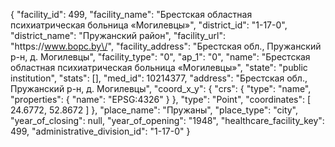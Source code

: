 {
    "facility_id": 499,
    "facility_name": "Брестская областная психиатрическая больница «Mогилевцы»",
    "district_id": "1-17-0",
    "district_name": "Пружанский район",
    "facility_url": "https:\/\/www.bopc.by\/",
    "facility_address": "Брестская обл., Пружанский р-н, д. Могилевцы",
    "facility_type": "0",
    "ap_1": "0",
    "name": "Брестская областная психиатрическая больница «Mогилевцы»",
    "state": "public institution",
    "stats": [],
    "med_id": 10214377,
    "address": "Брестская обл., Пружанский р-н, д. Могилевцы",
    "coord_x_y": {
        "crs": {
            "type": "name",
            "properties": {
                "name": "EPSG:4326"
            }
        },
        "type": "Point",
        "coordinates": [
            24.6772,
            52.8672
        ]
    },
    "place_name": "Пружаны",
    "place_type": "city",
    "year_of_closing": null,
    "year_of_opening": "1948",
    "healthcare_facility_key": 499,
    "administrative_division_id": "1-17-0"
}